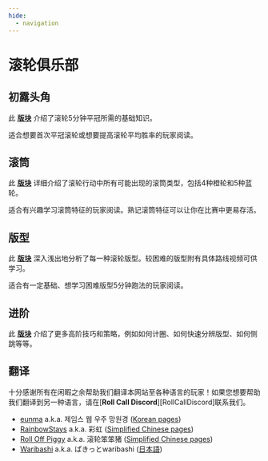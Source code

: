 ```yaml
---
hide:
  - navigation
---
```


# 滚轮俱乐部

## 初露头角

此 [**版块**](getting-started/index.md) 介绍了滚轮5分钟平冠所需的基础知识。

适合想要首次平冠滚轮或想要提高滚轮平均胜率的玩家阅读。

## 滚筒

此 [**版块**](rolls/index.md) 详细介绍了滚轮行动中所有可能出现的滚筒类型，包括4种橙轮和5种蓝轮。

适合有兴趣学习滚筒特征的玩家阅读。熟记滚筒特征可以让你在比赛中更易存活。

## 版型

此 [**版块**](variations/index.md) 深入浅出地分析了每一种滚轮版型。较困难的版型附有具体路线视频可供学习。

适合有一定基础、想学习困难版型5分钟跑法的玩家阅读。

## 进阶

此 [**版块**](advanced/index.md) 介绍了更多高阶技巧和策略，例如如何计圈、如何快速分辨版型、如何侧跳等等。

## 翻译

十分感谢所有在闲暇之余帮助我们翻译本网站至各种语言的玩家！如果您想要帮助我们翻译到另一种语言，请在[**Roll Call Discord**][RollCallDiscord]联系我们。

* [eunma](https://github.com/qutrits) a.k.a. 제임스 웹 우주 망원경 ([Korean pages](/ko))
* [RainbowStays](https://twitter.com/RainbowStays) a.k.a. 彩虹 ([Simplified Chinese pages](/zh))
* [Roll Off Piggy](https://space.bilibili.com/476949409) a.k.a. 滚轮笨笨猪 ([Simplified Chinese pages](/zh))
* [Waribashi](https://twitter.com/waribashi_guy) a.k.a. ぱきっとwaribashi ([日本語](/ja))
